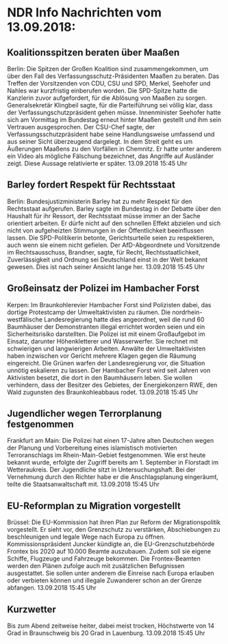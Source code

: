 # NDR Info Nachrichten vom 13.09.2018:


## Koalitionsspitzen beraten über Maaßen
Berlin: Die Spitzen der Großen Koalition sind zusammengekommen, um über den Fall des Verfassungsschutz-Präsidenten Maaßen zu beraten. Das Treffen der Vorsitzenden von CDU, CSU und SPD, Merkel, Seehofer und Nahles war kurzfristig einberufen worden. Die SPD-Spitze hatte die Kanzlerin zuvor aufgefordert, für die Ablösung von Maaßen zu sorgen. Generalsekretär Klingbeil sagte, für die Parteiführung sei völlig klar, dass der Verfassungschutzpräsident gehen müsse. Innenminister Seehofer hatte sich am Vormittag im Bundestag erneut hinter Maaßen gestellt und ihm sein Vertrauen ausgesprochen. Der CSU-Chef sagte, der Verfassungsschutzpräsident habe seine Handlungsweise umfassend und aus seiner Sicht überzeugend dargelegt. In dem Streit geht es um Äußerungen Maaßens zu den Vorfällen in Chemnitz. Er hatte unter anderem ein Video als mögliche Fälschung bezeichnet, das Angriffe auf Ausländer zeigt. Diese Aussage relativierte er später. 13.09.2018 15:45 Uhr 

## Barley fordert Respekt für Rechtsstaat
Berlin: Bundesjustizministerin Barley hat zu mehr Respekt für den Rechtsstaat aufgerufen. Barley sagte im Bundestag in der Debatte über den Haushalt für ihr Ressort, der Rechtsstaat müsse immer an der Sache orientiert arbeiten. Er dürfe nicht auf den schnellen Effekt abzielen und sich nicht von aufgeheizten Stimmungen in der Öffentlichkeit beeinflussen lassen. Die SPD-Politikerin betonte, Gerichtsurteile seien zu respektieren, auch wenn sie einem nicht gefielen. Der AfD-Abgeordnete und Vorsitzende im Rechtsausschuss, Brandner, sagte, für Recht, Rechtsstaatlichkeit, Zuverlässigkeit und Ordnung sei Deutschland einst in der Welt bekannt gewesen. Dies ist nach seiner Ansicht lange her. 13.09.2018 15:45 Uhr 

## Großeinsatz der Polizei im Hambacher Forst
Kerpen: Im Braunkohlerevier Hambacher Forst sind Polizisten dabei, das dortige Protestcamp der Umweltaktivisten zu räumen. Die nordrhein-westfälische Landesregierung hatte dies angeordnet, weil die rund 60 Baumhäuser der Demonstranten illegal errichtet worden seien und ein Sicherheitsrisiko darstellten. Die Polizei ist mit einem Großaufgebot im Einsatz, darunter Höhenkletterer und Wasserwerfer. Sie rechnet mit schwierigen und langwierigen Arbeiten. Anwälte der Umweltaktivisten haben inzwischen vor Gericht mehrere Klagen gegen die Räumung eingereicht. Die Grünen warfen der Landesregierung vor, die Situation unnötig eskalieren zu lassen. Der Hambacher Forst wird seit Jahren von Aktivisten besetzt, die dort in den Baumhäusern leben. Sie wollen verhindern, dass der Besitzer des Gebietes, der Energiekonzern RWE, den Wald zugunsten des Braunkohleabbaus rodet. 13.09.2018 15:45 Uhr 

## Jugendlicher wegen Terrorplanung festgenommen
Frankfurt am Main: Die Polizei hat einen 17-Jahre alten Deutschen wegen der Planung und Vorbereitung eines islamistisch motivierten Terroranschlags im Rhein-Main-Gebiet festgenommen. Wie erst heute bekannt wurde, erfolgte der Zugriff bereits am 1. September in Florstadt im Wetteraukreis. Der Jugendliche sitzt in Untersuchungshaft. Bei der Vernehmung durch den Richter habe er die Anschlagsplanung eingeräumt, teilte die Staatsanwaltschaft mit. 13.09.2018 15:45 Uhr 

## EU-Reformplan zu Migration vorgestellt
Brüssel: Die EU-Kommission hat ihren Plan zur Reform der Migrationspolitik vorgestellt. Er sieht vor, den Grenzschutz zu verstärken, Abschiebungen zu beschleunigen und legale Wege nach Europa zu öffnen. Kommissionspräsident Juncker kündigte an, die EU-Grenzschutzbehörde Frontex bis 2020 auf 10.000 Beamte auszubauen. Zudem soll sie eigene Schiffe, Flugzeuge und Fahrzeuge bekommen. Die Frontex-Beamten werden den Plänen zufolge auch mit zusätzlichen Befugnissen ausgestattet. Sie sollen unter anderem die Einreise nach Europa erlauben oder verbieten können und illegale Zuwanderer schon an der Grenze abfangen. 13.09.2018 15:45 Uhr 

## Kurzwetter
Bis zum Abend zeitweise heiter, dabei meist trocken, Höchstwerte von 14 Grad in Braunschweig bis 20 Grad in Lauenburg. 13.09.2018 15:45 Uhr 
